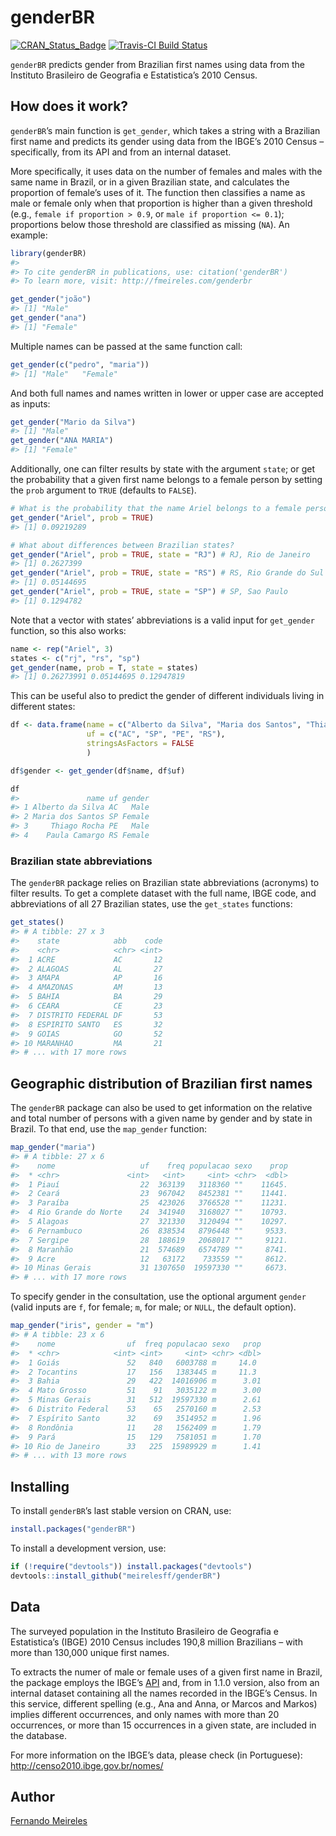 
<!-- README.md is generated from README.Rmd. Please edit that file -->
genderBR
========

[![CRAN\_Status\_Badge](http://www.r-pkg.org/badges/version/genderBR)](https://cran.r-project.org/package=genderBR)
[![Travis-CI Build
Status](https://travis-ci.org/guilhermecgs/genderbr.svg?branch=master)](https://travis-ci.org/guilhermecgs/genderbr)

`genderBR` predicts gender from Brazilian first names using data from
the Instituto Brasileiro de Geografia e Estatistica’s 2010 Census.

How does it work?
-----------------

`genderBR`’s main function is `get_gender`, which takes a string with a
Brazilian first name and predicts its gender using data from the IBGE’s
2010 Census – specifically, from its API and from an internal dataset.

More specifically, it uses data on the number of females and males with
the same name in Brazil, or in a given Brazilian state, and calculates
the proportion of female’s uses of it. The function then classifies a
name as male or female only when that proportion is higher than a given
threshold (e.g., `female if proportion > 0.9`, or
`male if proportion <= 0.1`); proportions below those threshold are
classified as missing (`NA`). An example:

``` r
library(genderBR)
#> 
#> To cite genderBR in publications, use: citation('genderBR')
#> To learn more, visit: http://fmeireles.com/genderbr

get_gender("joão")
#> [1] "Male"
get_gender("ana")
#> [1] "Female"
```

Multiple names can be passed at the same function call:

``` r
get_gender(c("pedro", "maria"))
#> [1] "Male"   "Female"
```

And both full names and names written in lower or upper case are
accepted as inputs:

``` r
get_gender("Mario da Silva")
#> [1] "Male"
get_gender("ANA MARIA")
#> [1] "Female"
```

Additionally, one can filter results by state with the argument `state`;
or get the probability that a given first name belongs to a female
person by setting the `prob` argument to `TRUE` (defaults to `FALSE`).

``` r
# What is the probability that the name Ariel belongs to a female person in Brazil?
get_gender("Ariel", prob = TRUE)
#> [1] 0.09219289

# What about differences between Brazilian states?
get_gender("Ariel", prob = TRUE, state = "RJ") # RJ, Rio de Janeiro
#> [1] 0.2627399
get_gender("Ariel", prob = TRUE, state = "RS") # RS, Rio Grande do Sul
#> [1] 0.05144695
get_gender("Ariel", prob = TRUE, state = "SP") # SP, Sao Paulo
#> [1] 0.1294782
```

Note that a vector with states’ abbreviations is a valid input for
`get_gender` function, so this also works:

``` r
name <- rep("Ariel", 3)
states <- c("rj", "rs", "sp")
get_gender(name, prob = T, state = states)
#> [1] 0.26273991 0.05144695 0.12947819
```

This can be useful also to predict the gender of different individuals
living in different states:

``` r
df <- data.frame(name = c("Alberto da Silva", "Maria dos Santos", "Thiago Rocha", "Paula Camargo"),
                 uf = c("AC", "SP", "PE", "RS"),
                 stringsAsFactors = FALSE
                 )

df$gender <- get_gender(df$name, df$uf)

df
#>               name uf gender
#> 1 Alberto da Silva AC   Male
#> 2 Maria dos Santos SP Female
#> 3     Thiago Rocha PE   Male
#> 4    Paula Camargo RS Female
```

### Brazilian state abbreviations

The `genderBR` package relies on Brazilian state abbreviations
(acronyms) to filter results. To get a complete dataset with the full
name, IBGE code, and abbreviations of all 27 Brazilian states, use the
`get_states` functions:

``` r
get_states()
#> # A tibble: 27 x 3
#>    state            abb    code
#>    <chr>            <chr> <int>
#>  1 ACRE             AC       12
#>  2 ALAGOAS          AL       27
#>  3 AMAPA            AP       16
#>  4 AMAZONAS         AM       13
#>  5 BAHIA            BA       29
#>  6 CEARA            CE       23
#>  7 DISTRITO FEDERAL DF       53
#>  8 ESPIRITO SANTO   ES       32
#>  9 GOIAS            GO       52
#> 10 MARANHAO         MA       21
#> # ... with 17 more rows
```

Geographic distribution of Brazilian first names
------------------------------------------------

The `genderBR` package can also be used to get information on the
relative and total number of persons with a given name by gender and by
state in Brazil. To that end, use the `map_gender` function:

``` r
map_gender("maria")
#> # A tibble: 27 x 6
#>    nome                   uf    freq populacao sexo    prop
#>  * <chr>               <int>   <int>     <int> <chr>  <dbl>
#>  1 Piauí                  22  363139   3118360 ""    11645.
#>  2 Ceará                  23  967042   8452381 ""    11441.
#>  3 Paraíba                25  423026   3766528 ""    11231.
#>  4 Rio Grande do Norte    24  341940   3168027 ""    10793.
#>  5 Alagoas                27  321330   3120494 ""    10297.
#>  6 Pernambuco             26  838534   8796448 ""     9533.
#>  7 Sergipe                28  188619   2068017 ""     9121.
#>  8 Maranhão               21  574689   6574789 ""     8741.
#>  9 Acre                   12   63172    733559 ""     8612.
#> 10 Minas Gerais           31 1307650  19597330 ""     6673.
#> # ... with 17 more rows
```

To specify gender in the consultation, use the optional argument
`gender` (valid inputs are `f`, for female; `m`, for male; or `NULL`,
the default option).

``` r
map_gender("iris", gender = "m")
#> # A tibble: 23 x 6
#>    nome                uf  freq populacao sexo   prop
#>  * <chr>            <int> <int>     <int> <chr> <dbl>
#>  1 Goiás               52   840   6003788 m     14.0 
#>  2 Tocantins           17   156   1383445 m     11.3 
#>  3 Bahia               29   422  14016906 m      3.01
#>  4 Mato Grosso         51    91   3035122 m      3.00
#>  5 Minas Gerais        31   512  19597330 m      2.61
#>  6 Distrito Federal    53    65   2570160 m      2.53
#>  7 Espírito Santo      32    69   3514952 m      1.96
#>  8 Rondônia            11    28   1562409 m      1.79
#>  9 Pará                15   129   7581051 m      1.70
#> 10 Rio de Janeiro      33   225  15989929 m      1.41
#> # ... with 13 more rows
```

Installing
----------

To install `genderBR`’s last stable version on CRAN, use:

``` r
install.packages("genderBR")
```

To install a development version, use:

``` r
if (!require("devtools")) install.packages("devtools")
devtools::install_github("meirelesff/genderBR")
```

Data
----

The surveyed population in the Instituto Brasileiro de Geografia e
Estatistica’s (IBGE) 2010 Census includes 190,8 million Brazilians –
with more than 130,000 unique first names.

To extracts the numer of male or female uses of a given first name in
Brazil, the package employs the IBGE’s
[API](http://censo2010.ibge.gov.br/nomes/) and, from in 1.1.0 version,
also from an internal dataset containing all the names recorded in the
IBGE’s Census. In this service, different spelling (e.g., Ana and Anna,
or Marcos and Markos) implies different occurrences, and only names with
more than 20 occurrences, or more than 15 occurrences in a given state,
are included in the database.

For more information on the IBGE’s data, please check (in Portuguese):
<http://censo2010.ibge.gov.br/nomes/>

Author
------

[Fernando Meireles](http://fmeireles.com)
